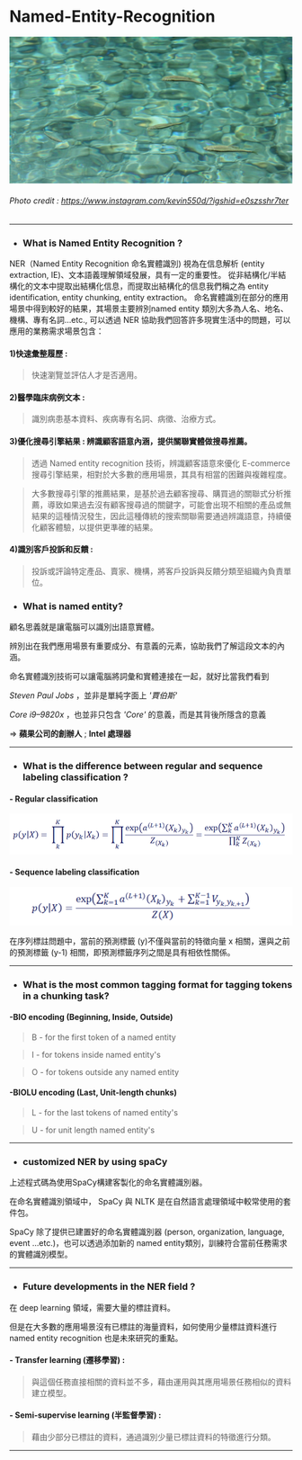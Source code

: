 # Named-Entity-Recognition

![image](https://github.com/CinnaBao/Named-Entity-Recognition/blob/master/Image/pic1.png)
###### Photo credit : https://www.instagram.com/kevin550d/?igshid=e0szsshr7ter

---

* ### What is Named Entity Recognition ?
NER（Named Entity Recognition 命名實體識別) 視為在信息解析 (entity extraction, IE)、文本語義理解領域發展，具有一定的重要性。
從非結構化/半結構化的文本中提取出結構化信息，而提取出結構化的信息我們稱之為 entity identification, entity chunking, entity extraction。
命名實體識別在部分的應用場景中得到較好的結果，其場景主要辨別named entity 類別大多為人名、地名、機構、專有名詞…etc., 
可以透過 NER 協助我們回答許多現實生活中的問題，可以應用的業務需求場景包含：

#### 1)快速彙整履歷 : 

> 快速瀏覽並評估人才是否適用。

#### 2)醫學臨床病例文本 :

> 識別病患基本資料、疾病專有名詞、病徵、治療方式。

#### 3)優化搜尋引擎結果 : 辨識顧客語意內涵，提供關聯實體做搜尋推薦。

> 透過 Named entity recognition 技術，辨識顧客語意來優化 E-commerce 搜尋引擎結果，相對於大多數的應用場景，其具有相當的困難與複雜程度。

> 大多數搜尋引擎的推薦結果，是基於過去顧客搜尋、購買過的關聯式分析推薦，導致如果過去沒有顧客搜尋過的關鍵字，可能會出現不相關的產品或無結果的這種情況發生，因此這種傳統的搜索關聯需要通過辨識語意，持續優化顧客體驗，以提供更準確的結果。

#### 4)識別客戶投訴和反饋 :
> 投訴或評論特定產品、賣家、機構，將客戶投訴與反饋分類至組織內負責單位。


* ### What is named entity?
顧名思義就是讓電腦可以識別出語意實體。

辨別出在我們應用場景有重要成分、有意義的元素，協助我們了解這段文本的內涵。

命名實體識別技術可以讓電腦將詞彙和實體連接在一起，就好比當我們看到

_Steven Paul Jobs_ ，並非是單純字面上 _'賈伯斯'_

_Core i9–9820x_ ，也並非只包含 _'Core'_ 的意義，而是其背後所隱含的意義

 => **蘋果公司的創辦人** ; **Intel 處理器**
 
 ---

* ### What is the difference between regular and sequence labeling classification ?

#### - Regular classification
![image](https://github.com/CinnaBao/Named-Entity-Recognition/blob/master/Image/RegularClssfication.png)


#### - Sequence labeling classification
![image](https://github.com/CinnaBao/Named-Entity-Recognition/blob/master/Image/SequenceLabelingClassification.png)

在序列標註問題中，當前的預測標籤 (y)不僅與當前的特徵向量 x 相關，還與之前的預測標籤 (y-1) 相關，即預測標籤序列之間是具有相依性關係。

---

* ### What is the most common tagging format for tagging tokens in a chunking task?
#### -BIO encoding (Beginning, Inside, Outside)

> B - for the first token of a named entity

> I - for tokens inside named entity's

> O - for tokens outside any named entity


#### -BIOLU encoding (Last, Unit-length chunks)

> L - for the last tokens of named entity's

> U - for unit length named entity's

---

* ### customized NER by using spaCy

上述程式碼為使用SpaCy構建客製化的命名實體識別器。

在命名實體識別領域中， SpaCy 與 NLTK 是在自然語言處理領域中較常使用的套件包。

SpaCy 除了提供已建置好的命名實體識別器 (person, organization, language, event …etc.)，也可以透過添加新的 named entity類別，訓練符合當前任務需求的實體識別模型。


---

* ### Future developments in the NER field ?

在 deep learning 領域，需要大量的標註資料。

但是在大多數的應用場景沒有已標註的海量資料，如何使用少量標註資料進行 named entity recognition 也是未來研究的重點。

#### - Transfer learning (遷移學習) : 

> 與這個任務直接相關的資料並不多，藉由運用與其應用場景任務相似的資料建立模型。

#### - Semi-supervise learning (半監督學習) : 

> 藉由少部分已標註的資料，通過識別少量已標註資料的特徵進行分類。

---


